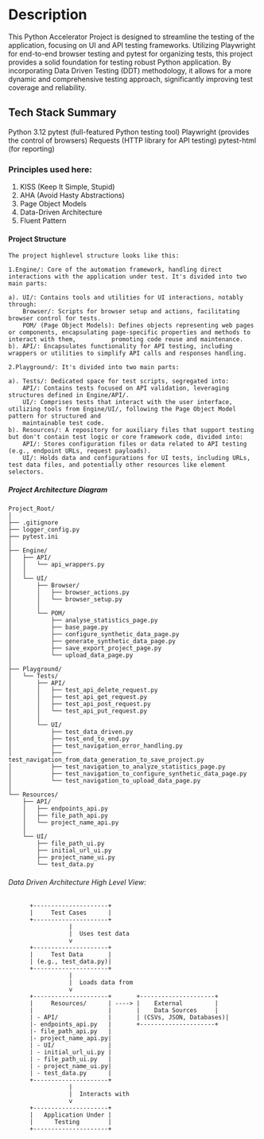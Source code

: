 # Description

This Python Accelerator Project is designed to streamline the testing of the application, focusing on UI and API testing frameworks. Utilizing Playwright for end-to-end browser testing and pytest for organizing tests, this project provides a solid foundation for testing robust Python application. By incorporating Data Driven Testing (DDT) methodology, it allows for a more dynamic and comprehensive testing approach, significantly improving test coverage and reliability.

## Tech Stack Summary
Python 3.12
pytest (full-featured Python testing tool)
Playwright (provides the control of browsers)
Requests (HTTP library for API testing)
pytest-html (for reporting)

### Principles used here:

1. KISS (Keep It Simple, Stupid)
2. AHA (Avoid Hasty Abstractions)
3. Page Object Models
4. Data-Driven Architecture
5. Fluent Pattern

#### Project Structure
```
The project highlevel structure looks like this:

1.Engine/: Core of the automation framework, handling direct interactions with the application under test. It's divided into two main parts:

a). UI/: Contains tools and utilities for UI interactions, notably through:
    Browser/: Scripts for browser setup and actions, facilitating browser control for tests.
    POM/ (Page Object Models): Defines objects representing web pages or components, encapsulating page-specific properties and methods to interact with them,          promoting code reuse and maintenance.
b). API/: Encapsulates functionality for API testing, including wrappers or utilities to simplify API calls and responses handling.

2.Playground/: It's divided into two main parts:

a). Tests/: Dedicated space for test scripts, segregated into:
    API/: Contains tests focused on API validation, leveraging structures defined in Engine/API/.
    UI/: Comprises tests that interact with the user interface, utilizing tools from Engine/UI/, following the Page Object Model pattern for structured and     
    maintainable test code.
b). Resources/: A repository for auxiliary files that support testing but don't contain test logic or core framework code, divided into:
    API/: Stores configuration files or data related to API testing (e.g., endpoint URLs, request payloads).
    UI/: Holds data and configurations for UI tests, including URLs, test data files, and potentially other resources like element selectors.
```

##### Project Architecture Diagram

```
Project_Root/
│
├── .gitignore
├── logger_config.py
├── pytest.ini
│
├── Engine/
│   ├── API/
│   │   └── api_wrappers.py
│   │
│   └── UI/
│       ├── Browser/
│       │   ├── browser_actions.py
│       │   └── browser_setup.py
│       │
│       └── POM/
│           ├── analyse_statistics_page.py
│           ├── base_page.py
│           ├── configure_synthetic_data_page.py
│           ├── generate_synthetic_data_page.py
│           ├── save_export_project_page.py
│           └── upload_data_page.py
│
├── Playground/
│   └── Tests/
│       ├── API/
│       │   ├── test_api_delete_request.py
│       │   ├── test_api_get_request.py
│       │   ├── test_api_post_request.py
│       │   └── test_api_put_request.py
│       │
│       └── UI/
│           ├── test_data_driven.py
│           ├── test_end_to_end.py
│           ├── test_navigation_error_handling.py
│           ├── test_navigation_from_data_generation_to_save_project.py
│           ├── test_navigation_to_analyze_statistics_page.py
│           ├── test_navigation_to_configure_synthetic_data_page.py
│           └── test_navigation_to_upload_data_page.py
│
└── Resources/
    ├── API/
    │   ├── endpoints_api.py
    │   ├── file_path_api.py
    │   └── project_name_api.py
    │
    └── UI/
        ├── file_path_ui.py
        ├── initial_url_ui.py
        ├── project_name_ui.py
        └── test_data.py
```

###### Data Driven Architecture High Level View:

```
      +---------------------+
      |     Test Cases      |
      +---------------------+
                 |
                 |  Uses test data
                 v
      +---------------------+
      |     Test Data       |
      | (e.g., test_data.py)|
      +---------------------+
                 |
                 |  Loads data from
                 v
      +---------------------+       +---------------------+
      |     Resources/      | ----> |    External         |
      |                     |       |    Data Sources     |
      | - API/              |       | (CSVs, JSON, Databases)|
      |- endpoints_api.py   |       +---------------------+
      |- file_path_api.py   |
      |- project_name_api.py|
      | - UI/               |
      | - initial_url_ui.py |
      | - file_path_ui.py   |
      | - project_name_ui.py|
      | - test_data.py      |
      +---------------------+
                 |
                 |  Interacts with
                 v
      +---------------------+
      |   Application Under |
      |      Testing        |
      +---------------------+
```
